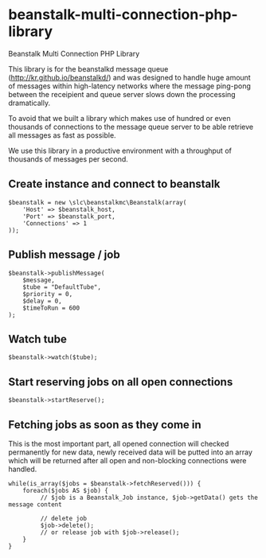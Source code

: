 # beanstalk-multi-connection-php-library
Beanstalk Multi Connection PHP Library

This library is for the beanstalkd message queue (http://kr.github.io/beanstalkd/) and was designed to handle huge amount of messages within high-latency networks where the message ping-pong between the receipient and queue server slows down the processing dramatically.

To avoid that we built a library which makes use of hundred or even thousands of connections to the message queue server to be able retrieve all messages as fast as possible.

We use this library in a productive environment with a throughput of thousands of messages per second. 


## Create instance and connect to beanstalk

	$beanstalk = new \slc\beanstalkmc\Beanstalk(array(
		'Host' => $beanstalk_host,
		'Port' => $beanstalk_port,
		'Connections' => 1
	));

## Publish message / job

	$beanstalk->publishMessage(
		$message,
	    $tube = "DefaultTube",
	    $priority = 0,
	    $delay = 0,
	    $timeToRun = 600
	);


## Watch tube

	$beanstalk->watch($tube);


## Start reserving jobs on all open connections

	$beanstalk->startReserve();


## Fetching jobs as soon as they come in

This is the most important part, all opened connection will checked permanently for new data, newly received data will be putted into an array which will be returned after all open and non-blocking connections were handled.

	while(is_array($jobs = $beanstalk->fetchReserved())) {
		foreach($jobs AS $job) {
	         // $job is a Beanstalk_Job instance, $job->getData() gets the message content
         
	         // delete job
	         $job->delete();
             // or release job with $job->release();
		}
	}

